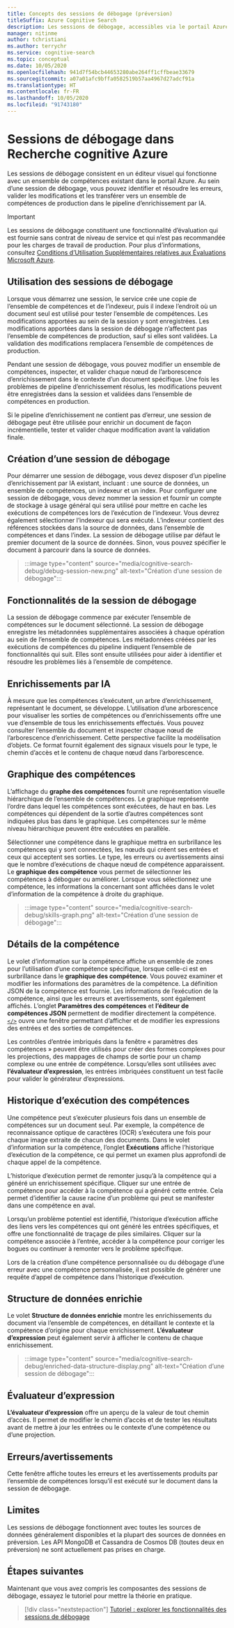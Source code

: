 ```yaml
---
title: Concepts des sessions de débogage (préversion)
titleSuffix: Azure Cognitive Search
description: Les sessions de débogage, accessibles via le portail Azure, fournissent un environnement de type IDE au sein duquel vous pouvez identifier et corriger les erreurs, valider les modifications et les transférer vers un ensemble de compétences dans le pipeline d’enrichissement par IA. Les sessions de débogage sont disponibles en préversion.
manager: nitinme
author: tchristiani
ms.author: terrychr
ms.service: cognitive-search
ms.topic: conceptual
ms.date: 10/05/2020
ms.openlocfilehash: 941d7f54bcb44653280abe264ff1cffbeae33679
ms.sourcegitcommit: a07a01afc9bffa0582519b57aa4967d27adcf91a
ms.translationtype: HT
ms.contentlocale: fr-FR
ms.lasthandoff: 10/05/2020
ms.locfileid: "91743180"
---
```

# <a name="debug-sessions-in-azure-cognitive-search"></a>Sessions de débogage dans Recherche cognitive Azure

Les sessions de débogage consistent en un éditeur visuel qui fonctionne avec un ensemble de compétences existant dans le portail Azure. Au sein d’une session de débogage, vous pouvez identifier et résoudre les erreurs, valider les modifications et les transférer vers un ensemble de compétences de production dans le pipeline d’enrichissement par IA.

> [!Important]
> Les sessions de débogage constituent une fonctionnalité d’évaluation qui est fournie sans contrat de niveau de service et qui n’est pas recommandée pour les charges de travail de production. Pour plus d’informations, consultez [Conditions d’Utilisation Supplémentaires relatives aux Évaluations Microsoft Azure](https://azure.microsoft.com/support/legal/preview-supplemental-terms/).
>

## <a name="using-debug-sessions"></a>Utilisation des sessions de débogage

Lorsque vous démarrez une session, le service crée une copie de l’ensemble de compétences et de l’indexeur, puis il indexe l’endroit où un document seul est utilisé pour tester l’ensemble de compétences. Les modifications apportées au sein de la session y sont enregistrées. Les modifications apportées dans la session de débogage n’affectent pas l’ensemble de compétences de production, sauf si elles sont validées. La validation des modifications remplacera l’ensemble de compétences de production.

Pendant une session de débogage, vous pouvez modifier un ensemble de compétences, inspecter, et valider chaque nœud de l’arborescence d’enrichissement dans le contexte d’un document spécifique. Une fois les problèmes de pipeline d’enrichissement résolus, les modifications peuvent être enregistrées dans la session et validées dans l’ensemble de compétences en production. 

Si le pipeline d’enrichissement ne contient pas d’erreur, une session de débogage peut être utilisée pour enrichir un document de façon incrémentielle, tester et valider chaque modification avant la validation finale.

## <a name="creating-a-debug-session"></a>Création d’une session de débogage

Pour démarrer une session de débogage, vous devez disposer d’un pipeline d’enrichissement par IA existant, incluant : une source de données, un ensemble de compétences, un indexeur et un index. Pour configurer une session de débogage, vous devez nommer la session et fournir un compte de stockage à usage général qui sera utilisé pour mettre en cache les exécutions de compétences lors de l’exécution de l’indexeur. Vous devrez également sélectionner l’indexeur qui sera exécuté. L’indexeur contient des références stockées dans la source de données, dans l’ensemble de compétences et dans l’index. La session de débogage utilise par défaut le premier document de la source de données. Sinon, vous pouvez spécifier le document à parcourir dans la source de données.

> :::image type="content" source="media/cognitive-search-debug/debug-session-new.png" alt-text="Création d’une session de débogage":::

## <a name="debug-session-features"></a>Fonctionnalités de la session de débogage

La session de débogage commence par exécuter l’ensemble de compétences sur le document sélectionné. La session de débogage enregistre les métadonnées supplémentaires associées à chaque opération au sein de l’ensemble de compétences. Les métadonnées créées par les exécutions de compétences du pipeline indiquent l’ensemble de fonctionnalités qui suit. Elles sont ensuite utilisées pour aider à identifier et résoudre les problèmes liés à l’ensemble de compétence.

## <a name="ai-enrichments"></a>Enrichissements par IA

À mesure que les compétences s’exécutent, un arbre d’enrichissement, représentant le document, se développe. L’utilisation d’une arborescence pour visualiser les sorties de compétences ou d’enrichissements offre une vue d’ensemble de tous les enrichissements effectués. Vous pouvez consulter l’ensemble du document et inspecter chaque nœud de l’arborescence d’enrichissement. Cette perspective facilite la modélisation d’objets. Ce format fournit également des signaux visuels pour le type, le chemin d’accès et le contenu de chaque nœud dans l’arborescence.

## <a name="skill-graph"></a>Graphique des compétences

L’affichage du **graphe des compétences** fournit une représentation visuelle hiérarchique de l’ensemble de compétences. Le graphique représente l’ordre dans lequel les compétences sont exécutées, de haut en bas. Les compétences qui dépendent de la sortie d’autres compétences sont indiquées plus bas dans le graphique. Les compétences sur le même niveau hiérarchique peuvent être exécutées en parallèle. 

Sélectionner une compétence dans le graphique mettra en surbrillance les compétences qui y sont connectées, les nœuds qui créent ses entrées et ceux qui acceptent ses sorties. Le type, les erreurs ou avertissements ainsi que le nombre d’exécutions de chaque nœud de compétence apparaissent. Le **graphique des compétence** vous permet de sélectionner les compétences à déboguer ou améliorer. Lorsque vous sélectionnez une compétence, les informations la concernant sont affichées dans le volet d’information de la compétence à droite du graphique.

> :::image type="content" source="media/cognitive-search-debug/skills-graph.png" alt-text="Création d’une session de débogage":::

## <a name="skill-details"></a>Détails de la compétence

Le volet d’information sur la compétence affiche un ensemble de zones pour l’utilisation d’une compétence spécifique, lorsque celle-ci est en surbrillance dans le **graphique des compétence**. Vous pouvez examiner et modifier les informations des paramètres de la compétence. La définition JSON de la compétence est fournie. Les informations de l’exécution de la compétence, ainsi que les erreurs et avertissements, sont également affichés. L’onglet **Paramètres des compétences** et **l’éditeur de compétences JSON** permettent de modifier directement la compétence. [`</>`](#expression-evaluator) ouvre une fenêtre permettant d’afficher et de modifier les expressions des entrées et des sorties de compétences.

Les contrôles d’entrée imbriqués dans la fenêtre « paramètres des compétences » peuvent être utilisés pour créer des formes complexes pour les projections, des mappages de champs de sortie pour un champ complexe ou une entrée de compétence. Lorsqu’elles sont utilisées avec **l’évaluateur d’expression**, les entrées imbriquées constituent un test facile pour valider le générateur d’expressions.

## <a name="skill-execution-history"></a>Historique d’exécution des compétences

Une compétence peut s’exécuter plusieurs fois dans un ensemble de compétences sur un document seul. Par exemple, la compétence de reconnaissance optique de caractères (OCR) s’exécutera une fois pour chaque image extraite de chacun des documents. Dans le volet d’information sur la compétence, l’onglet **Exécutions** affiche l’historique d’exécution de la compétence, ce qui permet un examen plus approfondi de chaque appel de la compétence. 

L’historique d’exécution permet de remonter jusqu’à la compétence qui a généré un enrichissement spécifique. Cliquer sur une entrée de compétence pour accéder à la compétence qui a généré cette entrée. Cela permet d’identifier la cause racine d’un problème qui peut se manifester dans une compétence en aval. 

Lorsqu’un problème potentiel est identifié, l’historique d’exécution affiche des liens vers les compétences qui ont généré les entrées spécifiques, et offre une fonctionnalité de traçage de piles similaires. Cliquer sur la compétence associée à l’entrée, accéder à la compétence pour corriger les bogues ou continuer à remonter vers le problème spécifique.

Lors de la création d’une compétence personnalisée ou du débogage d’une erreur avec une compétence personnalisée, il est possible de générer une requête d’appel de compétence dans l’historique d’exécution.

## <a name="enriched-data-structure"></a>Structure de données enrichie

Le volet **Structure de données enrichie** montre les enrichissements du document via l’ensemble de compétences, en détaillant le contexte et la compétence d’origine pour chaque enrichissement. **L’évaluateur d’expression** peut également servir à afficher le contenu de chaque enrichissement.

> :::image type="content" source="media/cognitive-search-debug/enriched-data-structure-display.png" alt-text="Création d’une session de débogage":::

## <a name="expression-evaluator"></a>Évaluateur d’expression

**L’évaluateur d’expression** offre un aperçu de la valeur de tout chemin d’accès. Il permet de modifier le chemin d’accès et de tester les résultats avant de mettre à jour les entrées ou le contexte d’une compétence ou d’une projection.

## <a name="errorswarnings"></a>Erreurs/avertissements

Cette fenêtre affiche toutes les erreurs et les avertissements produits par l’ensemble de compétences lorsqu’il est exécuté sur le document dans la session de débogage.

## <a name="limitations"></a>Limites

Les sessions de débogage fonctionnent avec toutes les sources de données généralement disponibles et la plupart des sources de données en préversion. Les API MongoDB et Cassandra de Cosmos DB (toutes deux en préversion) ne sont actuellement pas prises en charge.

## <a name="next-steps"></a>Étapes suivantes

Maintenant que vous avez compris les composantes des sessions de débogage, essayez le tutoriel pour mettre la théorie en pratique.

> [!div class="nextstepaction"]
> [Tutoriel : explorer les fonctionnalités des sessions de débogage](./cognitive-search-tutorial-debug-sessions.md)